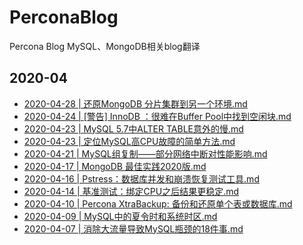 # PerconaBlog
Percona Blog MySQL、MongoDB相关blog翻译

## 2020-04
- [2020-04-28 | 还原MongoDB 分片集群到另一个环境.md](https://github.com/lemontree8801/PerconaBlog/blob/master/2020-04/2020-04-28%20%7C%20%E8%BF%98%E5%8E%9FMongoDB%20%E5%88%86%E7%89%87%E9%9B%86%E7%BE%A4%E5%88%B0%E5%8F%A6%E4%B8%80%E4%B8%AA%E7%8E%AF%E5%A2%83.md)
- [2020-04-24 | [警告] InnoDB ：很难在Buffer Pool中找到空闲块.md](https://github.com/lemontree8801/PerconaBlog/blob/master/2020-04/2020-04-24%20%7C%20%20%5B%E8%AD%A6%E5%91%8A%5D%20InnoDB%20%EF%BC%9A%E5%BE%88%E9%9A%BE%E5%9C%A8Buffer%20Pool%E4%B8%AD%E6%89%BE%E5%88%B0%E7%A9%BA%E9%97%B2%E5%9D%97.md)
- [2020-04-23 | MySQL 5.7中ALTER TABLE意外的慢.md](https://github.com/lemontree8801/PerconaBlog/blob/master/2020-04/2020-04-23%20%7C%20MySQL%205.7%E4%B8%ADALTER%20TABLE%E6%84%8F%E5%A4%96%E7%9A%84%E6%85%A2.md)
- [2020-04-23 | 定位MySQL高CPU故障的简单方法.md](https://github.com/lemontree8801/PerconaBlog/blob/master/2020-04/2020-04-23%20%7C%20%E5%AE%9A%E4%BD%8DMySQL%E9%AB%98CPU%E6%95%85%E9%9A%9C%E7%9A%84%E7%AE%80%E5%8D%95%E6%96%B9%E6%B3%95.md)
- [2020-04-21 | MySQL组复制——部分网络中断对性能影响.md](https://github.com/lemontree8801/PerconaBlog/blob/master/2020-04/2020-04-21%20%7C%20MySQL%E7%BB%84%E5%A4%8D%E5%88%B6%E2%80%94%E2%80%94%E9%83%A8%E5%88%86%E7%BD%91%E7%BB%9C%E4%B8%AD%E6%96%AD%E5%AF%B9%E6%80%A7%E8%83%BD%E5%BD%B1%E5%93%8D.md)
- [2020-04-17 | MongoDB 最佳实践2020版.md](https://github.com/lemontree8801/PerconaBlog/blob/master/2020-04/2020-04-17%20%7C%20MongoDB%20%E6%9C%80%E4%BD%B3%E5%AE%9E%E8%B7%B52020%E7%89%88.md)
- [2020-04-16 | Pstress：数据库并发和崩溃恢复测试工具.md](https://github.com/lemontree8801/PerconaBlog/blob/master/2020-04/2020-04-16%20%7C%20Pstress%EF%BC%9A%E6%95%B0%E6%8D%AE%E5%BA%93%E5%B9%B6%E5%8F%91%E5%92%8C%E5%B4%A9%E6%BA%83%E6%81%A2%E5%A4%8D%E6%B5%8B%E8%AF%95%E5%B7%A5%E5%85%B7.md)
- [2020-04-14 | 基准测试：绑定CPU之后结果更稳定.md](https://github.com/lemontree8801/PerconaBlog/blob/master/2020-04/2020-04-14%20%7C%20%E5%9F%BA%E5%87%86%E6%B5%8B%E8%AF%95%EF%BC%9A%E7%BB%91%E5%AE%9ACPU%E4%B9%8B%E5%90%8E%E7%BB%93%E6%9E%9C%E6%9B%B4%E7%A8%B3%E5%AE%9A.md)
- [2020-04-10 | Percona XtraBackup: 备份和还原单个表或数据库.md](https://github.com/lemontree8801/PerconaBlog/blob/master/2020-04/2020-04-10%20%7C%20Percona%20XtraBackup:%20%E5%A4%87%E4%BB%BD%E5%92%8C%E8%BF%98%E5%8E%9F%E5%8D%95%E4%B8%AA%E8%A1%A8%E6%88%96%E6%95%B0%E6%8D%AE%E5%BA%93.md)
- [2020-04-09 | MySQL中的夏令时和系统时区.md](https://github.com/lemontree8801/PerconaBlog/blob/master/2020-04/2020-04-09%20%7C%20MySQL%E4%B8%AD%E7%9A%84%E5%A4%8F%E4%BB%A4%E6%97%B6%E5%92%8C%E7%B3%BB%E7%BB%9F%E6%97%B6%E5%8C%BA.md)
- [2020-04-07 | 消除大流量导致MySQL瓶颈的18件事.md](https://github.com/lemontree8801/PerconaBlog/blob/master/2020-04/2020-04-07%20%7C%20%E6%B6%88%E9%99%A4%E5%A4%A7%E6%B5%81%E9%87%8F%E5%AF%BC%E8%87%B4MySQL%E7%93%B6%E9%A2%88%E7%9A%8418%E4%BB%B6%E4%BA%8B.md)

